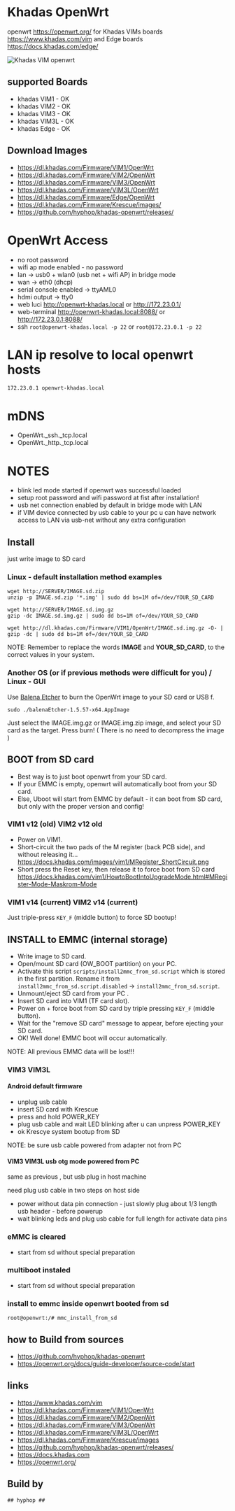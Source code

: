 # Khadas OpenWrt 

openwrt https://openwrt.org/ for Khadas VIMs boards https://www.khadas.com/vim and Edge boards https://docs.khadas.com/edge/

![Khadas VIM openwrt](pics/khadas_vim1_openwrt.jpg)

## supported Boards

+ khadas VIM1 - OK
+ khadas VIM2 - OK
+ khadas VIM3 - OK
+ khadas VIM3L - OK
+ khadas Edge - OK

## Download Images

+ https://dl.khadas.com/Firmware/VIM1/OpenWrt
+ https://dl.khadas.com/Firmware/VIM2/OpenWrt
+ https://dl.khadas.com/Firmware/VIM3/OpenWrt
+ https://dl.khadas.com/Firmware/VIM3L/OpenWrt
+ https://dl.khadas.com/Firmware/Edge/OpenWrt
+ https://dl.khadas.com/Firmware/Krescue/images/
+ https://github.com/hyphop/khadas-openwrt/releases/

# OpenWrt Access

+ no root password
+ wifi ap mode enabled - no password
+ lan -> usb0 + wlan0 (usb net + wifi AP) in bridge mode
+ wan -> eth0 (dhcp)
+ serial console enabled -> ttyAML0
+ hdmi output -> tty0
+ web luci      http://openwrt-khadas.local or http://172.23.0.1/
+ web-terminal  http://openwrt-khadas.local:8088/ or http://172.23.0.1:8088/
+ ssh `root@openwrt-khadas.local -p 22` or `root@172.23.0.1 -p 22`

# LAN ip resolve to local openwrt hosts

    172.23.0.1 openwrt-khadas.local

# mDNS

+ OpenWrt._ssh._tcp.local
+ OpenWrt._http._tcp.local

# NOTES

+ blink led mode started if openwrt was successful loaded
+ setup root password and wifi password at fist after installation!
+ usb net connection enabled by default in bridge mode with LAN
+ if VIM device connected by usb cable to your pc u can have network access to LAN via usb-net without any extra configuration

## Install

just write image to SD card

### Linux - default installation method examples

    wget http://SERVER/IMAGE.sd.zip
    unzip -p IMAGE.sd.zip '*.img' | sudo dd bs=1M of=/dev/YOUR_SD_CARD

    wget http://SERVER/IMAGE.sd.img.gz
    gzip -dc IMAGE.sd.img.gz | sudo dd bs=1M of=/dev/YOUR_SD_CARD

    wget http://dl.khadas.com/Firmware/VIM1/OpenWrt/IMAGE.sd.img.gz -O- | gzip -dc | sudo dd bs=1M of=/dev/YOUR_SD_CARD

NOTE: Remember to replace the words **IMAGE** and **YOUR_SD_CARD**, to the correct values in your system.

### Another OS (or if previous methods were difficult for you) /  Linux - GUI

Use [Balena Etcher](https://www.balena.io/etcher/) to burn the OpenWrt image to your SD card or USB f.

    sudo ./balenaEtcher-1.5.57-x64.AppImage

Just select the IMAGE.img.gz or IMAGE.img.zip image, and select your SD card as the target. Press burn!
( There is no need to decompress the image )

## BOOT from SD card

+ Best way is to just boot openwrt from your SD card.
+ If your EMMC is empty, openwrt will automatically boot from your SD card.
+ Else, Uboot will start from EMMC by default - it can boot from SD card, but only with the proper version and config!

### VIM1 v12 (old) VIM2 v12 old

* Power on VIM1.
* Short-circuit the two pads of the M register (back PCB side), and without releasing it… https://docs.khadas.com/images/vim1/MRegister_ShortCircuit.png
* Short press the Reset key, then release it to force boot from SD card
https://docs.khadas.com/vim1/HowtoBootIntoUpgradeMode.html#MRegister-Mode-Maskrom-Mode

### VIM1 v14 (current) VIM2 v14 (current)

Just triple-press `KEY_F` (middle button) to force SD bootup!

## INSTALL to EMMC (internal storage)

* Write image to SD card.
* Open/mount SD card (OW_BOOT partition) on your PC.
* Activate this script `scripts/install2mmc_from_sd.script` which is stored in the first partition. Rename it from `install2mmc_from_sd.script.disabled` -> `install2mmc_from_sd.script`.
* Unmount/eject SD card from your PC .
* Insert SD card into VIM1 (TF card slot).
* Power on + force boot from SD card by triple pressing `KEY_F` (middle button).
* Wait for the "remove SD card" message to appear, before ejecting your SD card.
* OK! Well done! EMMC boot will occur automatically.

NOTE: All previous EMMC data will be lost!!!

### VIM3 VIM3L

#### Android default firmware

+ unplug usb cable
+ insert SD card with Krescue 
+ press and hold POWER_KEY 
+ plug usb cable and wait LED blinking after u can unpress POWER_KEY
+ ok Krescye system bootup from SD

NOTE: be sure usb cable powered from adapter not from PC

#### VIM3 VIM3L usb otg mode powered from PC

same as previous , but usb plug in host machine

need plug usb cable in two steps on host side

+ power without data pin connection - just slowly plug about 1/3 length usb header - before powerup
+ wait blinking leds and plug usb cable for full length for activate data pins

### eMMC is cleared

+ start from sd without special preparation

### multiboot instaled

+ start from sd without special preparation

### install to emmc inside openwrt booted from sd

    root@openwrt:/# mmc_install_from_sd

## how to Build from sources

+ https://github.com/hyphop/khadas-openwrt
+ https://openwrt.org/docs/guide-developer/source-code/start

## links

+ https://www.khadas.com/vim
+ https://dl.khadas.com/Firmware/VIM1/OpenWrt
+ https://dl.khadas.com/Firmware/VIM2/OpenWrt
+ https://dl.khadas.com/Firmware/VIM3/OpenWrt
+ https://dl.khadas.com/Firmware/VIM3L/OpenWrt
+ https://dl.khadas.com/Firmware/Krescue/images
+ https://github.com/hyphop/khadas-openwrt/releases/
+ https://docs.khadas.com
+ https://openwrt.org/

## Build by

    ## hyphop ##
